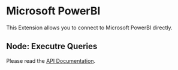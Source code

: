 # Microsoft PowerBI

This Extension allows you to connect to Microsoft PowerBI directly.

## Node: Executre Queries

Please read the [API Documentation](https://learn.microsoft.com/en-us/rest/api/power-bi/datasets/execute-queries).